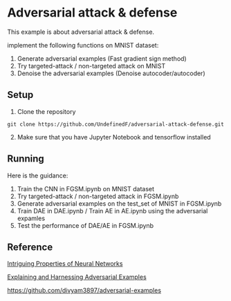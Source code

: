 # Adversarial attack & defense

This example is about adversarial attack & defense.

implement the following functions on MNIST dataset:

1. Generate adversarial examples (Fast gradient sign method)
2. Try targeted-attack / non-targeted attack on MNIST
3. Denoise the adversarial examples (Denoise autocoder/autocoder)

## Setup 

1. Clone the repository

```
git clone https://github.com/UndefinedF/adversarial-attack-defense.git
```

2. Make sure that you have Jupyter Notebook and tensorflow installed

## 

## Running

Here is the guidance:

1. Train the CNN in FGSM.ipynb on MNIST dataset
2. Try targeted-attack / non-targeted attack in FGSM.ipynb
3. Generate adversarial examples on the test_set of MNIST in FGSM.ipynb
4. Train DAE in DAE.ipynb / Train AE in AE.ipynb using the adversarial expamles
5. Test the performance of DAE/AE in FGSM.ipynb



## Reference

 [Intriguing Properties of Neural Networks](http://arxiv.org/abs/1312.6199)

[Explaining and Harnessing Adversarial Examples](https://arxiv.org/abs/1412.6572)

https://github.com/divyam3897/adversarial-examples
